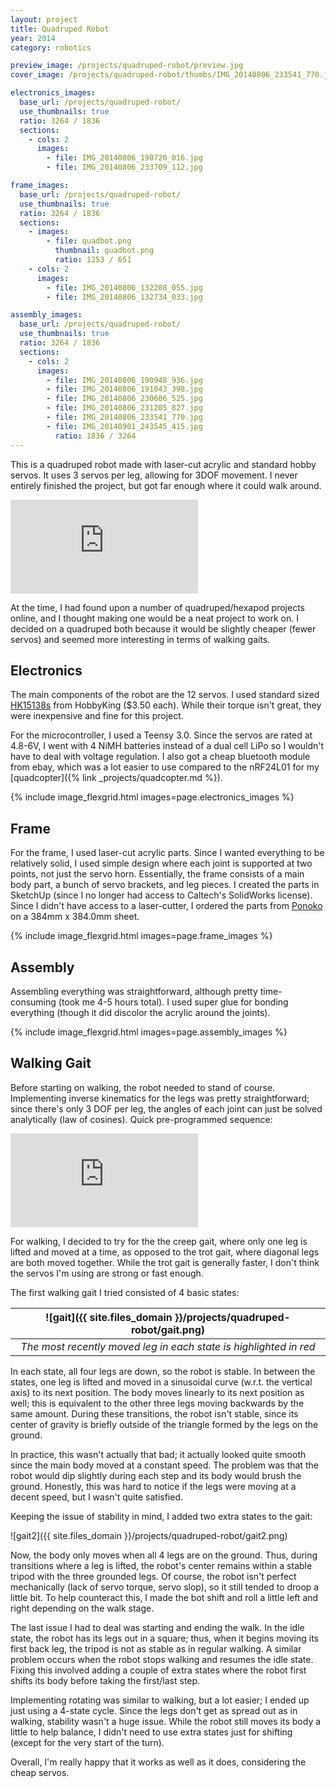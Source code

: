 ```yaml
---
layout: project
title: Quadruped Robot
year: 2014
category: robotics

preview_image: /projects/quadruped-robot/preview.jpg
cover_image: /projects/quadruped-robot/thumbs/IMG_20140806_233541_770.jpg

electronics_images:
  base_url: /projects/quadruped-robot/
  use_thumbnails: true
  ratio: 3264 / 1836
  sections:
    - cols: 2
      images:
        - file: IMG_20140806_190720_016.jpg
        - file: IMG_20140806_233709_112.jpg

frame_images:
  base_url: /projects/quadruped-robot/
  use_thumbnails: true
  ratio: 3264 / 1836
  sections:
    - images:
        - file: quadbot.png
          thumbnail: quadbot.png
          ratio: 1253 / 651
    - cols: 2
      images:
        - file: IMG_20140806_132208_055.jpg
        - file: IMG_20140806_132734_033.jpg

assembly_images:
  base_url: /projects/quadruped-robot/
  use_thumbnails: true
  ratio: 3264 / 1836
  sections:
    - cols: 2
      images:
        - file: IMG_20140806_190948_936.jpg
        - file: IMG_20140806_191043_398.jpg
        - file: IMG_20140806_230606_525.jpg
        - file: IMG_20140806_231205_827.jpg
        - file: IMG_20140806_233541_770.jpg
        - file: IMG_20140901_243545_415.jpg
          ratio: 1836 / 3264
---
```


This is a quadruped robot made with laser-cut acrylic and standard hobby servos. It uses 3 servos per leg, allowing for 3DOF movement. I never entirely finished the project, but got far enough where it could walk around.

<iframe class="youtube" src="https://www.youtube-nocookie.com/embed/HNBT9fM_P60" title="YouTube video player" frameborder="0" allow="accelerometer; autoplay; clipboard-write; encrypted-media; gyroscope; picture-in-picture" allowfullscreen></iframe>


At the time, I had found upon a number of quadruped/hexapod projects online, and I thought making one would be a neat project to work on. I decided on a quadruped both because it would be slightly cheaper (fewer servos) and seemed more interesting in terms of walking gaits.

## Electronics

The main components of the robot are the 12 servos. I used standard sized [HK15138s](https://hobbyking.com/en_us/hobbyking-hk15138d-standard-digital-servo-5-3kg-0-18sec-38g.html) from HobbyKing ($3.50 each). While their torque isn't great, they were inexpensive and fine for this project. 

For the microcontroller, I used a Teensy 3.0. Since the servos are rated at 4.8-6V, I went with 4 NiMH batteries instead of a dual cell LiPo so I wouldn't have to deal with voltage regulation. I also got a cheap bluetooth module from ebay, which was a lot easier to use compared to the nRF24L01 for my [quadcopter]({% link _projects/quadcopter.md %}).

{% include image_flexgrid.html images=page.electronics_images %}

## Frame

For the frame, I used laser-cut acrylic parts. Since I wanted everything to be relatively solid, I used simple design where each joint is supported at two points, not just the servo horn. Essentially, the frame consists of a main body part, a bunch of servo brackets, and leg pieces. I created the parts in SketchUp (since I no longer had access to Caltech's SolidWorks license). Since I didn't have access to a laser-cutter, I ordered the parts from [Ponoko](https://www.ponoko.com/) on a 384mm x 384.0mm sheet.

{% include image_flexgrid.html images=page.frame_images %}

## Assembly

Assembling everything was straightforward, although pretty time-consuming (took me 4-5 hours total). I used super glue for bonding everything (though it did discolor the acrylic around the joints).

{% include image_flexgrid.html images=page.assembly_images %}


## Walking Gait

Before starting on walking, the robot needed to stand of course. Implementing inverse kinematics for the legs was pretty straightforward; since there's only 3 DOF per leg, the angles of each joint can just be solved analytically (law of cosines). Quick pre-programmed sequence:

<iframe class="youtube" src="https://www.youtube-nocookie.com/embed/ERKY6xWpS6g" title="YouTube video player" frameborder="0" allow="
accelerometer; autoplay; clipboard-write; encrypted-media; gyroscope; picture-in-picture" allowfullscreen></iframe>

For walking, I decided to try for the the creep gait, where only one leg is lifted and moved at a time, as opposed to the trot gait, where diagonal legs are both moved together. While the trot gait is generally faster, I don't think the servos I'm using are strong or fast enough.

The first walking gait I tried consisted of 4 basic states:

|![gait]({{ site.files_domain }}/projects/quadruped-robot/gait.png)|
|:--:|
|*The most recently moved leg  in each state is highlighted in red*|

In each state, all four legs are down, so the robot is stable. In between the states, one leg is lifted and moved in a sinusoidal curve (w.r.t. the vertical axis) to its next position. The body moves linearly to its next position as well; this is equivalent to the other three legs moving backwards by the same amount. During these transitions, the robot isn't stable, since its center of gravity is briefly outside of the triangle formed by the legs on the ground.

In practice, this wasn't actually that bad; it actually looked quite smooth since the main body moved at a constant speed. The problem was that the robot would dip slightly during each step and its body would brush the ground. Honestly, this was hard to notice if the legs were moving at a decent speed, but I wasn't quite satisfied. 

Keeping the issue of stability in mind, I added two extra states to the gait:

![gait2]({{ site.files_domain }}/projects/quadruped-robot/gait2.png)

Now, the body only moves when all 4 legs are on the ground. Thus, during transitions where a leg is lifted, the robot's center remains within a stable tripod with the three grounded legs. Of course, the robot isn't perfect mechanically (lack of servo torque, servo slop), so it still tended to droop a little bit. To help counteract this, I made the bot shift and roll a little left and right depending on the walk stage.

The last issue I had to deal was starting and ending the walk. In the idle state, the robot has its legs out in a square; thus, when it begins moving its first back leg, the tripod is not as stable as in regular walking. A similar problem occurs when the robot stops walking and resumes the idle state. Fixing this involved adding a couple of extra states where the robot first shifts its body before taking the first/last step.

Implementing rotating was similar to walking, but a lot easier; I ended up just using a 4-state cycle. Since the legs don't get as spread out as in walking, stability wasn't a huge issue. While the robot still moves its body a little to help balance, I didn't need to use extra states just for shifting (except for the very start of the turn). 

Overall, I'm really happy that it works as well as it does, considering the cheap servos.